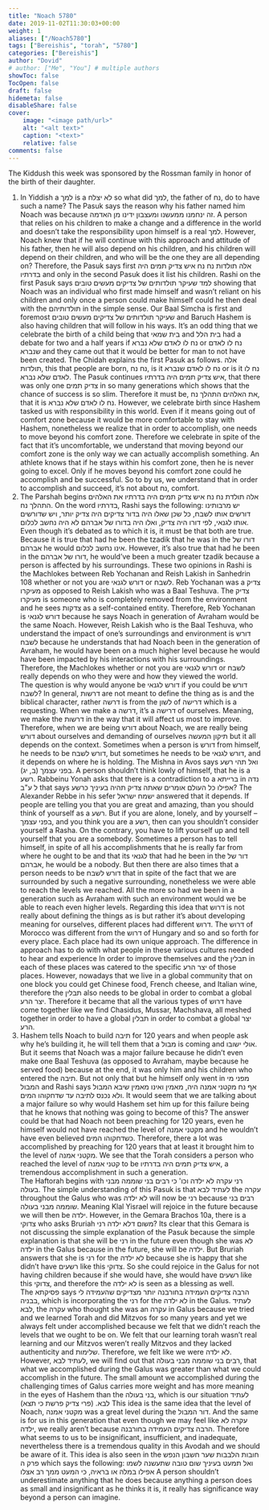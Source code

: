 ```yaml
---
title: "Noach 5780"
date: 2019-11-02T11:30:03+00:00
weight: 1
aliases: ["/Noach5780"]
tags: ["Bereishis", "torah", "5780"]
categories: ["Bereishis"]
author: "Dovid"
# author: ["Me", "You"] # multiple authors
showToc: false
TocOpen: false
draft: false
hidemeta: false
disableShare: false
cover:
    image: "<image path/url>"
    alt: "<alt text>"
    caption: "<text>"
    relative: false
comments: false
---
```

The Kiddush this week was sponsored by the Rossman family in honor of the birth of their daughter.
1) In Yiddish a למך is a לא יצלח so what did למך, the father of נח, do to have such a name? The Pasuk says the reason why his father named him Noach was because זה ינחמנו ממעשנו ומעצבון ידינו מן האדמה. A person that relies on his children to make a change and a difference in the world and doesn’t take the responsibility upon himself is a real למך.
However, Noach knew that if he will continue with this approach and attitude of his father, then he will also depend on his children, and his children will depend on their children, and who will be the one they are all depending on? Therefore, the Pasuk says first אלה תולדות נח נח איש צדיק תמים היה בדרתיו and only in the second Pasuk does it list his children. Rashi on the first Pasuk says למד שעיקר תולדותים של צדיקים מעשים טובים showing that Noach was an individual who first made himself and wasn’t reliant on his children and only once a person could make himself could he then deal with the תולדותיהם in the simple sense. Our Baal Simcha is first and foremost שעיקר תולדותים של צדיקים מעשים טובים and Baruch Hashem is also having children that will follow in his ways.
It’s an odd thing that we celebrate the birth of a child being that בית שמאי and בית הלל had a debate for two and a half years if נח לו לאדם שלא נברא or נח לו לאדם שנברא and they came out that it would be better for man to not have been created.
The Chidah explains the first Pasuk as follows. אלה תולדות, this that people are born, נח נח, is it נח לו לאדם שנברא or is it נח לו לאדם שלא נברא. The Pasuk continues איש צדיק תמים היה בדרתיו, that there was only one צדיק תמים in so many generations which shows that the chance of success is so slim. Therefore it must be, את האלהים התהלך נח, that it is נח לו לאדם שלא נברא.
However, we celebrate birth since Hashem tasked us with responsibility in this world. Even if it means going out of comfort zone because it would be more comfortable to stay with Hashem, nonetheless we realize that in order to accomplish, one needs to move beyond his comfort zone. Therefore we celebrate in spite of the fact that it’s uncomfortable, we understand that moving beyond our comfort zone is the only way we can actually accomplish something. An athlete knows that if he stays within his comfort zone, then he is never going to excel. Only if he moves beyond his comfort zone could he accomplish and be successful. So to by us, we understand that in order to accomplish and succeed, it’s not about נח, comfort.  
2) The Parshah begins אלה תולדת נח נח איש צדיק תמים היה בדרתיו את האלהים התהלך נח. On the word בדרתיו, Rashi says the following:
יש מרבותינו דורשים אותו לשבח, כל שכן שאלו היה בדור צדיקים היה צדיק יותר, ויש שדורשים אותו לגנאי, לפי דורו היה צדיק, ואלו היה בדורו של אברהם לא היה נחשב לכלום.
Even though it’s debated as to which it is, it must be that both are true. Because it is true that had he been the tzadik that he was in the דורו של אברהם he would אינו נחשב לכלום. However, it’s also true that had he been in the דורו של אברהם, he would’ve been a much greater tzadik because a person is affected by his surroundings.
These two opinions in Rashi is the Machlokes between Reb Yochanan and Reish Lakish in Sanhedrin 108 whether or not you are דורש לגנאי or לשבח. Reb Yochanan was a צדיק מעיקרו as opposed to Reish Lakish who was a Baal Teshuva. The צדיק מעיקרו is someone who is completely removed from the environment and he sees צדקות as a self-contained entity. Therefore, Reb Yochanan is דורש לגנאי because he says Noach in generation of Avraham would be the same Noach. However, Reish Lakish who is the Baal Teshuva, who understand the impact of one’s surroundings and environment is דורש לשבח because he understands that had Noach been in the generation of Avraham, he would have been on a much higher level because he would have been impacted by his interactions with his surroundings. Therefore, the Machlokes whether or not you are דורש לגנאי or לשבח really depends on who they were and how they viewed the world.  
The question is why would anyone be דורש לגנאי if you could be דורש לשבח? In general, דרשות are not meant to define the thing as is and the biblical character, rather דרשה is from the לשון of דרישה which is a requesting. When we make a דרשה, it’s a דרישה of ourselves. Meaning, we make the דרשות in the way that it will affect us most to improve. Therefore, when we are being דורש about Noach, we are really being דורש about ourselves and demanding of ourselves תיקון המעשה but it all depends on the context. Sometimes when a person is דורש from himself, he needs to be דורש לשבח, but sometimes he needs to be דורש לגנאי, and it depends on where he is holding.
The Mishna in Avos says ואל תהי רשע בפני עצמך (ב, יג). A person shouldn’t think lowly of himself, that he is a רשע. Rabbeinu Yonah asks that there is a contradiction to a ברייתא in נדה ל ע"ב that says אפילו כל העולם אומרים שאתה צדיק תהיה בעיניך כרשע?
The Alexander Rebbe in his sefer ישמח ישראל answered that it depends. If people are telling you that you are great and amazing, than you should think of yourself as a רשע. But if you are alone, lonely, and by yourself – בפני עצמך, and you think you are a רשע, then can you shouldn’t consider yourself a Rasha. On the contrary, you have to lift yourself up and tell yourself that you are a somebody.
Sometimes a person has to tell himself, in spite of all his accomplishments that he is really far from where he ought to be and that its לגנאי that had he been in the דור של אברהם, he would be a nobody. But then there are also times that a person needs to be דורש לשבח that in spite of the fact that we are surrounded by such a negative surrounding, nonetheless we were able to reach the levels we reached. All the more so had we been in a generation such as Avraham with such an environment would we be able to reach even higher levels.
Regarding this idea that דרוש is not really about defining the things as is but rather it’s about developing meaning for ourselves, different places had different דרוש. The דרוש of Morocco was different from the דרוש of Hungary and so and so forth for every place. Each place had its own unique approach. The difference in approach has to do with what people in these various cultures needed to hear and experience In order to improve themselves and the תבלין in each of these places was catered to the specific יצר הרע of those places. However, nowadays that we live in a global community that on one block you could get Chinese food, French cheese, and Italian wine, therefore the תבלין also needs to be global in order to combat a global יצר הרע. Therefore it became that all the various types of דרוש have come together like we find Chasidus, Mussar, Machshava, all meshed together in order to have a global תבלין in order to combat a global יצר הרע.    
3) Hashem tells Noach to build תיבה for 120 years and when people ask why he’s building it, he will tell them that a מבול is coming and אולי ישובו. But it seems that Noach was a major failure because he didn’t even make one Baal Teshuva (as opposed to Avraham, maybe because he served food) because at the end, it was only him and his children who entered the תיבה. But not only that but he himself only went in מפני מי המבול and Rashi says אף נח מקטני אמנה היה, מאמין ואינו מאמין שיבא המבול ולא נכנס לתיבה עד שדחקוהו המים. It would seem that we are talking about a major failure so why would Hashem set him up for this failure being that he knows that nothing was going to become of this?
The answer could be that had Noach not been preaching for 120 years, even he himself would not have reached the level of מקטני אמנה and he wouldn’t have even believed כשדחקוהו המים. Therefore, there a lot was accomplished by preaching for 120 years that at least it brought him to the level of מקטני אמנה. We see that the Torah considers a person who reached the level of קטני אמנה to be איש צדיק תמים היה בדרתיו, a tremendous accomplishment in such a generation.      
The Haftorah begins with רני עקרה לא ילדה וכו' כי רבים בני שוממה מבני בעולה. The simple understanding of this Pasuk is that לעתיד לבא the עקרה throughout the Galus who was לא ילדה will now be רני because רבים בני שוממה מבני בעולה. Meaning Klal Yisrael will rejoice in the future because we will then be ילדה.
However, in the Gemara Brachos 10a, there is a צדוקי who asks Bruriah משום דלא ילדה רני? Its clear that this Gemara is not discussing the simple explanation of the Pasuk because the simple explanation is that she will be רני in the future even though she was לא ילדה in the Galus because in the future, she will be ילדה. But Bruriah answers that she is רני for the לא ילדה because she is happy that she didn’t have רשעים like this צדוקי. So she could rejoice in the Galus for not having children because if she would have, she would have רשעים like this צדוקי, and therefore the לא ילדה is seen as a blessing as well.    
The פסיקתא says הרבה צדיקים העמידה בחורבנה יותר מצדיקים שהעמידה לי בבניה, which is incorporating the רני for the לא ילדה in the Galus. לעתיד לבא, the עקרה who thought she was an עקרה in Galus because we tried and we learned Torah and did Mitzvos for so many years and yet we always felt under accomplished because we felt that we didn’t reach the levels that we ought to be on. We felt that our learning torah wasn’t real learning and our Mitzvos weren’t really Mitzvos and they lacked authenticity and שלימות. Therefore, we felt like we were לא ילדה. However, לעתיד לבא, we will find out that רבים בני שוממה מבני בעולה, that what we accomplished during the Galus was greater than what we could accomplish in the future. The small amount we accomplished during the challenging times of Galus carries more weight and has more meaning in the eyes of Hashem than the בני בעולה, which is our situation לעתיד לבא. (פרי צדיק פרשת כי תצא)
This idea is the same idea that the level of Noach, מקטני אמנה was a great level during the דור המבול. And the same is for us in this generation that even though we may feel like    עקרה לא ילדה, we really aren’t because הרבה צדיקים העמידה בחורבנה. Therefore what seems to us to be insignificant, insufficient, and inadequate, nevertheless there is a tremendous quality in this Avodah and we should be aware of it.
This idea is also seen in the חובות הלבבות שער חשבון הנפש פרק ה which says the following:
ואל תמעט בעיניך שום טובה שתעשנה לשמו אפילו במלה או בראיה, כי המעט ממך רב אצלו
A person shouldn’t underestimate anything that he does because anything a person does as small and insignificant as he thinks it is, it really has significance way beyond a person can imagine.  
